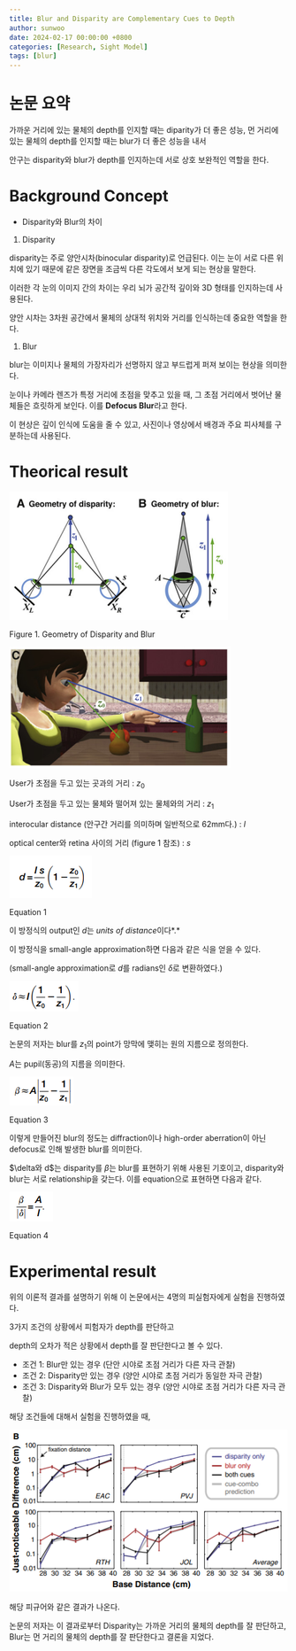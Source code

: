 ```yaml
---
title: Blur and Disparity are Complementary Cues to Depth
author: sunwoo
date: 2024-02-17 00:00:00 +0800
categories: [Research, Sight Model]
tags: [blur]
---
```


# 논문 요약

가까운 거리에 있는 물체의 depth를 인지할 때는 diparity가 더 좋은 성능, 
먼 거리에 있는 물체의 depth를 인지할 때는 blur가 더 좋은 성능을 내서

안구는 disparity와 blur가 depth를 인지하는데 서로 상호 보완적인 역할을 한다.

# Background Concept

- Disparity와 Blur의 차이
1. Disparity

disparity는 주로 양안시차(binocular disparity)로 언급된다.
이는 눈이 서로 다른 위치에 있기 때문에 같은 장면을 조금씩 다른 각도에서 보게 되는 현상을 말한다.

이러한 각 눈의 이미지 간의 차이는 우리 뇌가 공간적 깊이와 3D 형태를 인지하는데 사용된다.

양안 시차는 3차원 공간에서 물체의 상대적 위치와 거리를 인식하는데 중요한 역할을 한다.

1. Blur

blur는 이미지나 물체의 가장자리가 선명하지 않고 부드럽게 퍼져 보이는 현상을 의미한다.

눈이나 카메라 렌즈가 특정 거리에 초점을 맞추고 있을 때, 그 초점 거리에서 벗어난 물체들은 흐릿하게 보인다. 이를 **Defocus Blur**라고 한다.

이 현상은 깊이 인식에 도움을 줄 수 있고, 사진이나 영상에서 배경과 주요 피사체를 구분하는데 사용된다.

# Theorical result

![Figure 1. Geometry of Disparity and Blur ](/assets/img/post/Disparity_and_Blur/Geometry_of_Disparity_and_Blur(1).png)

Figure 1. Geometry of Disparity and Blur 

![Untitled](/assets/img/post/Disparity_and_Blur/Geometry_of_Disparity_and_Blur(2).png)

User가 초점을 두고 있는 곳과의 거리 : $z_0$

User가 초점을 두고 있는 물체와 떨어져 있는 물체와의 거리 : $z_1$

interocular distance (안구간 거리를 의미하며 일반적으로 62mm다.) : $l$ 

optical center와 retina 사이의 거리 (figure 1 참조) : $s$

![Equation 1](/assets/img/post/Disparity_and_Blur/Equation_of_Disparity_and_Blur(1).png)

Equation 1

이 방정식의 output인 $d$는 *units of distance*이다*.*

이 방정식을 small-angle approximation하면 다음과 같은 식을 얻을 수 있다.

(small-angle approximation로 $d$를 radians인 $\delta$로 변환하였다.)

![Equation 2](/assets/img/post/Disparity_and_Blur/Equation_of_Disparity_and_Blur(2).png)

Equation 2

논문의 저자는 blur를 $z_1$의 point가 망막에 맺히는 원의 지름으로 정의한다.

$A$는 pupil(동공)의 지름을 의미한다.

![Equation 3](/assets/img/post/Disparity_and_Blur/Equation_of_Disparity_and_Blur(3).png)

Equation 3

이렇게 만들어진 blur의 정도는 diffraction이나 high-order aberration이 아닌 defocus로 인해 발생한 blur를 의미한다.

$\delta와 d$는 disparity를 $\beta$는 blur를 표현하기 위해 사용된 기호이고,
disparity와 blur는 서로 relationship을 갖는다. 이를 equation으로 표현하면 다음과 같다.

![Equation 4](/assets/img/post/Disparity_and_Blur/Equation_of_Disparity_and_Blur(4).png)

Equation 4

# Experimental result

위의 이론적 결과를 설명하기 위해 이 논문에서는 4명의 피실험자에게 실험을 진행하였다.

3가지 조건의 상황에서 피험자가 depth를 판단하고

depth의 오차가 적은 상황에서 depth를 잘 판단한다고 볼 수 있다.

- 조건 1: Blur만 있는 경우 (단안 시야로 초점 거리가 다른 자극 관찰)
- 조건 2: Disparity만 있는 경우 (양안 시야로 초점 거리가 동일한 자극 관찰)
- 조건 3: Disparity와 Blur가 모두 있는 경우 (양안 시야로 초점 거리가 다른 자극 관찰)

해당 조건들에 대해서 실험을 진행하였을 때,

![Untitled](/assets/img/post/Disparity_and_Blur/Result_of_Disparity_and_Blur.png)

해당 피규어와 같은 결과가 나온다.

논문의 저자는 이 결과로부터
Disparity는 가까운 거리의 물체의 depth를 잘 판단하고,
Blur는 먼 거리의 물체의 depth를 잘 판단한다고 결론을 지었다.